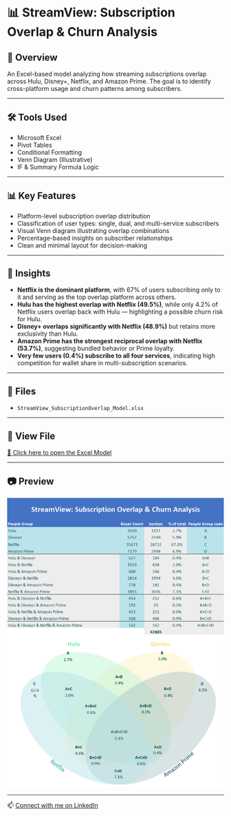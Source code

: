 # 📊 StreamView: Subscription Overlap & Churn Analysis

## 📌 Overview
An Excel-based model analyzing how streaming subscriptions overlap across Hulu, Disney+, Netflix, and Amazon Prime. The goal is to identify cross-platform usage and churn patterns among subscribers.

---

## 🛠️ Tools Used
- Microsoft Excel
- Pivot Tables
- Conditional Formatting
- Venn Diagram (Illustrative)
- IF & Summary Formula Logic

---

## 📊 Key Features
- Platform-level subscription overlap distribution
- Classification of user types: single, dual, and multi-service subscribers
- Visual Venn diagram illustrating overlap combinations
- Percentage-based insights on subscriber relationships
- Clean and minimal layout for decision-making

---

## 📝 Insights
- **Netflix is the dominant platform**, with 67% of users subscribing only to it and serving as the top overlap platform across others.
- **Hulu has the highest overlap with Netflix (49.5%)**, while only 4.2% of Netflix users overlap back with Hulu — highlighting a possible churn risk for Hulu.
- **Disney+ overlaps significantly with Netflix (48.9%)** but retains more exclusivity than Hulu.
- **Amazon Prime has the strongest reciprocal overlap with Netflix (53.7%)**, suggesting bundled behavior or Prime loyalty.
- **Very few users (0.4%) subscribe to all four services**, indicating high competition for wallet share in multi-subscription scenarios.

---

## 📁 Files
- `StreamView_SubscriptionOverlap_Model.xlsx`

---

## 🔗 View File  
[📂 Click here to open the Excel Model](https://github.com/prakshalishah/streamview-subscription-overlap/blob/main/StreamView_SubscriptionOverlap_Model.xlsx)

---

## 📷 Preview

![Model Preview](preview.png)

---

📫 [Connect with me on LinkedIn](https://linkedin.com/in/prakshalishah)
